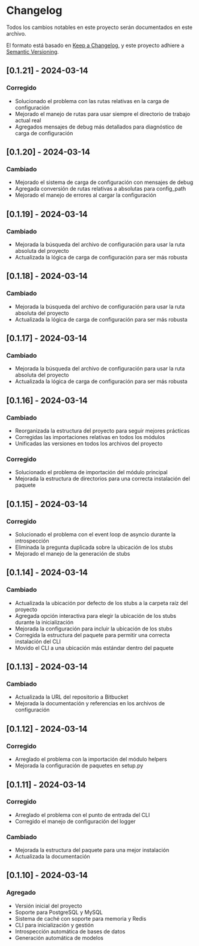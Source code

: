 # Changelog

Todos los cambios notables en este proyecto serán documentados en este archivo.

El formato está basado en [Keep a Changelog](https://keepachangelog.com/es-ES/1.0.0/),
y este proyecto adhiere a [Semantic Versioning](https://semver.org/spec/v2.0.0.html).

## [0.1.21] - 2024-03-14

### Corregido
- Solucionado el problema con las rutas relativas en la carga de configuración
- Mejorado el manejo de rutas para usar siempre el directorio de trabajo actual real
- Agregados mensajes de debug más detallados para diagnóstico de carga de configuración

## [0.1.20] - 2024-03-14

### Cambiado
- Mejorado el sistema de carga de configuración con mensajes de debug
- Agregada conversión de rutas relativas a absolutas para config_path
- Mejorado el manejo de errores al cargar la configuración

## [0.1.19] - 2024-03-14

### Cambiado
- Mejorada la búsqueda del archivo de configuración para usar la ruta absoluta del proyecto
- Actualizada la lógica de carga de configuración para ser más robusta

## [0.1.18] - 2024-03-14

### Cambiado
- Mejorada la búsqueda del archivo de configuración para usar la ruta absoluta del proyecto
- Actualizada la lógica de carga de configuración para ser más robusta

## [0.1.17] - 2024-03-14

### Cambiado
- Mejorada la búsqueda del archivo de configuración para usar la ruta absoluta del proyecto
- Actualizada la lógica de carga de configuración para ser más robusta

## [0.1.16] - 2024-03-14

### Cambiado
- Reorganizada la estructura del proyecto para seguir mejores prácticas
- Corregidas las importaciones relativas en todos los módulos
- Unificadas las versiones en todos los archivos del proyecto

### Corregido
- Solucionado el problema de importación del módulo principal
- Mejorada la estructura de directorios para una correcta instalación del paquete

## [0.1.15] - 2024-03-14

### Corregido
- Solucionado el problema con el event loop de asyncio durante la introspección
- Eliminada la pregunta duplicada sobre la ubicación de los stubs
- Mejorado el manejo de la generación de stubs

## [0.1.14] - 2024-03-14

### Cambiado
- Actualizada la ubicación por defecto de los stubs a la carpeta raíz del proyecto
- Agregada opción interactiva para elegir la ubicación de los stubs durante la inicialización
- Mejorada la configuración para incluir la ubicación de los stubs
- Corregida la estructura del paquete para permitir una correcta instalación del CLI
- Movido el CLI a una ubicación más estándar dentro del paquete

## [0.1.13] - 2024-03-14

### Cambiado
- Actualizada la URL del repositorio a Bitbucket
- Mejorada la documentación y referencias en los archivos de configuración

## [0.1.12] - 2024-03-14

### Corregido
- Arreglado el problema con la importación del módulo helpers
- Mejorada la configuración de paquetes en setup.py

## [0.1.11] - 2024-03-14

### Corregido
- Arreglado el problema con el punto de entrada del CLI
- Corregido el manejo de configuración del logger

### Cambiado
- Mejorada la estructura del paquete para una mejor instalación
- Actualizada la documentación

## [0.1.10] - 2024-03-14

### Agregado
- Versión inicial del proyecto
- Soporte para PostgreSQL y MySQL
- Sistema de caché con soporte para memoria y Redis
- CLI para inicialización y gestión
- Introspección automática de bases de datos
- Generación automática de modelos 